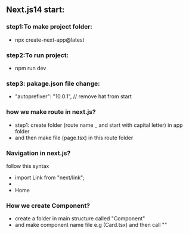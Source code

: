 ## Next.js14 start:

### step1:To make project folder: 
- npx create-next-app@latest

### step2:To run project: 
- npm run dev 

### step3: pakage.json file change:
- "autoprefixer": "10.0.1",  // remove hat from start 

### how we make route in next.js?
 - step1: create folder (route name _ and start with capital letter) in app folder 
 - and then make file (page.tsx) in this route folder 

 ### Navigation in next.js?
follow this syntax
 - import Link from "next/link";
 - <li><Link href="/">Home</Link></li>

### How we create Component?
- create a folder in main structure called "Component"
- and make component name file e.g (Card.tsx) and then call "<Card/>"

